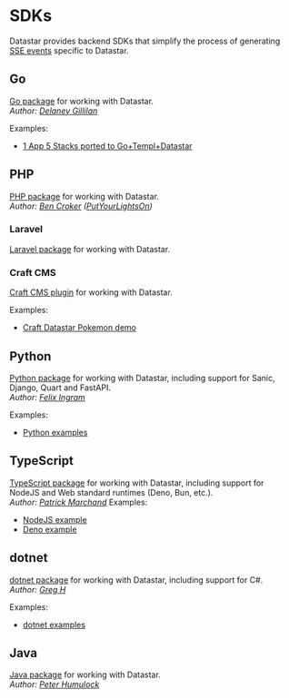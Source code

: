 # SDKs

Datastar provides backend SDKs that simplify the process of generating [SSE events](/reference/sse_events) specific to Datastar.

## Go

[Go package](https://github.com/starfederation/datastar/tree/develop/sdk/go) for working with Datastar.  
_Author: [Delaney Gillilan](https://github.com/delaneyj)_

Examples:

- [1 App 5 Stacks ported to Go+Templ+Datastar](https://github.com/delaneyj/1a5s-datastar)

## PHP

[PHP package](https://github.com/starfederation/datastar-php) for working with Datastar.  
_Author: [Ben Croker](https://github.com/bencroker) ([PutYourLightsOn](https://putyourlightson.com/))_

### Laravel

[Laravel package](https://github.com/putyourlightson/laravel-datastar) for working with Datastar.

### Craft CMS

[Craft CMS plugin](https://putyourlightson.com/plugins/datastar) for working with Datastar.

Examples:

- [Craft Datastar Pokemon demo](https://github.com/khalwat/craft-datastar-pokemon-demo)

## Python

[Python package](https://github.com/starfederation/datastar/tree/develop/sdk/python) for working with Datastar, including support for Sanic, Django, Quart and FastAPI.  
_Author: [Felix Ingram](https://github.com/lllama)_

Examples:

- [Python examples](https://github.com/starfederation/datastar/tree/develop/examples/python)

## TypeScript

[TypeScript package](https://github.com/starfederation/datastar/tree/develop/sdk/typescript) for working with Datastar, including support for NodeJS and Web standard runtimes (Deno, Bun, etc.).  
_Author: [Patrick Marchand](https://github.com/Superpat)_
Examples:

 - [NodeJS example](htttps://github.com/starfederation/datastar/tree/develop/sdk/typescript/examples/node.ts)
 - [Deno example](htttps://github.com/starfederation/datastar/tree/develop/sdk/typescript/examples/deno.ts)

## dotnet

[dotnet package](https://github.com/starfederation/datastar/tree/develop/sdk/dotnet) for working with Datastar, including support for C#.  
_Author: [Greg H](https://github.com/SpiralOSS)_

Examples:

- [dotnet examples](https://github.com/starfederation/datastar/tree/develop/examples/dotnet)

## Java

[Java package](https://github.com/starfederation/datastar/blob/develop/sdk/java) for working with Datastar.  
_Author: [Peter Humulock](https://github.com/rphumulock)_